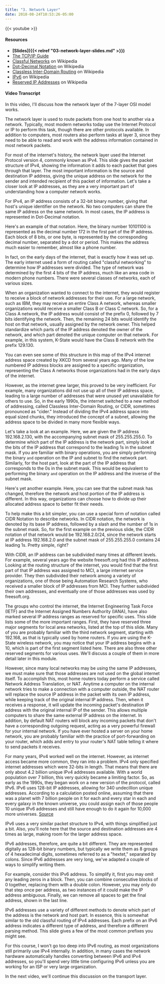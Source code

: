 ```yaml
---
title: "3. Network Layer"
date: 2018-08-24T10:53:26-05:00
---
```


{{< youtube  >}}

#### Resources

* **[Slides]({{< relref "03-network-layer-slides.md" >}})**
* [The TCP/IP Guide](http://www.tcpipguide.com/free/index.htm)
* [Classful Networks](https://en.wikipedia.org/wiki/Classful_network) on Wikipedia
* [Dot-Decimal Notation](https://en.wikipedia.org/wiki/Dot-decimal_notation) on Wikipedia
* [Classless Inter-Domain Routing](https://en.wikipedia.org/wiki/Classless_Inter-Domain_Routing) on Wikipedia
* [IPv6](http://en.wikipedia.org/wiki/Ipv6) on Wikipedia
* [Reserved IP Addresses](https://en.wikipedia.org/wiki/Reserved_IP_addresses) on Wikipedia

#### Video Transcript

In this video, I'll discuss how the network layer of the 7-layer OSI model works.

The network layer is used to route packets from one host to another via a network. Typically, most modern networks today use the Internet Protocol or IP to perform this task, though there are other protocols available. In addition to computers, most routers also perform tasks at layer 3, since they need to be able to read and work with the address information contained in most network packets.

For most of the internet's history, the network layer used the Internet Protocol version 4, commonly known as IPv4. This slide gives the packet structure of IPv4, showing the information it adds to each packet that goes through that layer. The most important information is the source and destination IP address, giving the unique address on the network for the sender and intended recipient of this packet of information. Let's take a closer look at IP addresses, as they are a very important part of understanding how a computer network works.

For IPv4, an IP address consists of a 32-bit binary number, giving that host's unique identifier on the network. No two computers can share the same IP address on the same network. In most cases, the IP address is represented in Dot-Decimal notation.

Here's an example of that notation. Here, the binary number 10101100 is represented as the decimal number 172 in the first part of the IP address. Each block of 8 bits, or one byte, is represented by the corresponding decimal number, separated by a dot or period. This makes the address much easier to remember, almost like a phone number.

In fact, on the early days of the internet, that is exactly how it was set up. The early internet used a form of routing called "classful networking" to determine how IP addresses were divided. The type of network was determined by the first 4 bits of the IP address, much like an area code in modern phone numbers. There were several classes of networks, each of various sizes.

When an organization wanted to connect to the internet, they would register to receive a block of network addresses for their use. For a large network, such as IBM, they may receive an entire Class A network, whereas smaller organizations would receive a smaller Class B or Class C network. So, for a Class A network, the IP address would consist of the prefix 0, followed by 7 bits identifying the network. Then, the remaining 24 bits would identify the host on that network, usually assigned by the network owner. This helped standardize which parts of the IP address denoted the owner of the network, and which part denoted the unique computer on that network. For example, in this system, K-State would have the Class B network with the prefix 129.130.

You can even see some of this structure in this map of the IPv4 internet address space created by XKCD from several years ago. Many of the low numbered IP address blocks are assigned to a specific organization, representing the Class A networks those organizations had in the early days of the internet.

However, as the internet grew larger, this proved to be very inefficient. For example, many organizations did not use up all of their IP address space, leading to a large number of addresses that were unused yet unavailable for others to use. So, in the early 1990s, the internet switched to a new method of addressing, called Classless Inter-Domain Routing, or CIDR, sometimes pronounced as "cider." Instead of dividing the IPv4 address space into equal sized chunks, they introduced the concept of a subnet, allowing the address space to be divided in many more flexible ways.

Let's take a look at an example. Here, we are given the IP address 192.168.2.130, with the accompanying subnet mask of 255.255.255.0. To determine which part of the IP address is the network part, simply look at the bits of the IP address that correspond to the leading 1s in the subnet mask. If you are familiar with binary operations, you are simply performing the binary `and` operation on the IP and subnet to find the network part. Similarly, for the host part, look at the part of the IP address that corresponds to the 0s in the subnet mask. This would be equivalent to performing the binary `and` operation on the IP address and the inverse of the subnet mask.

Here's yet another example. Here, you can see that the subnet mask has changed, therefore the network and host portion of the IP address is different. In this way, organizations can choose how to divide up their allocated address space to better fit their needs.

To help make this a bit simpler, you can use a special form of notation called CIDR Notation to describe networks. In CIDR notation, the network is denoted by its base IP address, followed by a slash and the number of 1s in the subnet mask. So, for the first example on the previous slide, the CIDR notation of that network would be 192.168.2.0/24, since the network starts at IP address 192.168.2.0 and the subnet mask of 255.255.255.0 contains 24 leading 1s. Pretty simple, right?

With CIDR, an IP address can be subdivided many times at different levels. For example, several years ago the website freesoft.org had this IP address. Looking at the routing structure of the internet, you would find that the first part of that IP address was assigned to MCI, a large internet service provider. They then subdivided their network among a variety of organizations, one of those being Automation Research Systems, who received a smaller block of IP addresses from MCI. They further subdivided their own addresses, and eventually one of those addresses was used by freesoft.org.

The groups who control the internet, the Internet Engineering Task Force (IETF) and the Internet Assigned Numbers Authority (IANA), have also marked several IP address ranges as reserved for specific uses. This slide lists some of the more important ranges. First, they have reserved three major segments for local area networks, listed at the top of this slide. Many of you are probably familiar with the third network segment, starting with 192.168, as that is typically used by home routers. If you are using the K-State wireless network, you may notice that your IP address begins with a 10, which is part of the first segment listed here. There are also three other reserved segments for various uses. We'll discuss a couple of them in more detail later in this module.

However, since many local networks may be using the same IP addresses, we must make sure that those addresses are not used on the global internet itself. To accomplish this, most home routers today perform a service called Network Address Translation, or NAT. Anytime a computer on the internal network tries to make a connection with a computer outside, the NAT router will replace the source IP address in the packet with its own IP address, while keeping track of the original internal IP address. Then, when it receives a response, it will update the incoming packet's destination IP address with the original internal IP of the sender. This allows multiple computers to share the same external IP address on the internet. In addition, by default NAT routers will block any incoming packets that don't have a corresponding outgoing request, acting as a very powerful firewall for your internal network. If you have ever hosted a server on your home network, you are probably familiar with the practice of port-forwarding on your router, which adds and entry to your router's NAT table telling it where to send packets it receives.

For many years, IPv4 worked well on the internet. However, as internet access became more common, they ran into a problem. IPv4 only specified internet addresses which were 32-bits in length. That means that there are only about 4.2 billion unique IPv4 addresses available. With a world population over 7 billion, this very quickly became a limiting factor. So, as early as the 1990s, they began work on a new version of the protocol, called IPv6. IPv6 uses 128-bit IP addresses, allowing for 340 undecillion unique addresses. According to a calculation posted online, assuming that there was a planet with 7 billion people on it for each and every star in each and every galaxy in the known universe, you could assign each of those people 10 unique IPv6 addresses and still have enough to do it again for 10,000 more universes. [Source](https://skeptics.stackexchange.com/questions/22501/are-there-enough-ipv6-addresses-for-every-atom-on-the-surface-of-the-earth)

IPv6 uses a very similar packet structure to IPv4, with things simplified just a bit. Also, you'll note here that the source and destination addresses are 4 times as large, making room for the larger address space.

IPv6 addresses, therefore, are quite a bit different. They are represented digitally as 128-bit binary numbers, but typically we write them as 8 groups of 4 hexadecimal digits, sometimes referred to as a "hextet," separated by colons. Since IPv6 addresses are very long, we've adapted a couple of ways to simplify writing them.

For example, consider this IPv6 address. To simplify it, first you may omit any leading zeros in a block. Then, you can combine consecutive blocks of 0 together, replacing them with a double colon. However, you may only do that step once per address, as two instances of it could make the IP address ambiguous. Finally, we can remove all spaces to get the final address, shown in the last line.

IPv6 addresses use a variety of different methods to denote which part of the address is the network and host part. In essence, this is somewhat similar to the old classful routing of IPv4 addresses. Each prefix on an IPv6 address indicates a different type of address, and therefore a different parsing method. This slide gives a few of the most common prefixes you might see.

For this course, I won't go too deep into IPv6 routing, as most organizations still primarily use IPv4 internally. In addition, in many cases the network hardware automatically handles converting between IPv6 and IPv4 addresses, so you'll spend very little time configuring IPv6 unless you are working for an ISP or very large organization.

In the next video, we'll continue this discussion on the transport layer.

